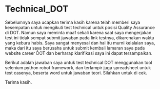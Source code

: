# Technical_DOT

Sebelumnya saya ucapkan terima kasih karena telah memberi saya kesempatan untuk mengikuti test technical untuk posisi Quality Assurance di DOT.
Namun saya meminta maaf sekali karena saat saya mengerjakan test ini tidak sempat submit jawaban pada link testnya, dikarenakan waktu yang keburu habis.
Saya sangat menyesal dan hal itu murni kelalaian saya, maka dari itu saya berusaha untuk submit kembali lamaran saya pada website career DOT dan berharap klarifikasi saya ini dapat tersampaikan.

Berikut adalah jawaban saya untuk test technical DOT menggunakan tool selenium python robot framework, dan terlampir juga spreadsheet untuk test casenya, beserta word untuk jawaban teori. Silahkan untuk di cek.

Terima kasih.
